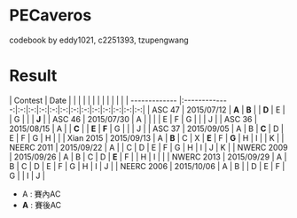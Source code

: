 PECaveros
=========

codebook by eddy1021, c2251393, tzupengwang


# Result

| Contest       | Date          |   |   |   |   |   |   |   |   |   |   |   |
| ------------- |:-------------:|:-:|:-:|:-:|:-:|:-:|:-:|:-:|:-:|:-:|:-:|:-:|:-:|
| ASC 47        | 2015/07/12    | **A** | **B** |   | **D** | E |   | G |   |   | **J** |
| ASC 46        | 2015/07/30    | A |   |   |   | E | F | G |   |   | J |
| ASC 36        | 2015/08/15    | A |   | **C** |   | **E** | **F** | G |   |   | J |
| ASC 37        | 2015/09/05    | A | B | **C** | D | E | F | G | H |   |
| Xian 2015     | 2015/09/13    | A | **B** | C | X | **E** | F | **G** | H | I |   | K |
| NEERC 2011    | 2015/09/22    | A |   | C | D | E | F | G | H | I | J | K |
| NWERC 2009    | 2015/09/26    | A | B | C | D | **E** | F |   | H | I |   |
| NWERC 2013    | 2015/09/29    | A | B | C | D | E | F | G | H | I | J |
| NEERC 2006    | 2015/10/06    | A | B |   | D | E | F | G |   | I | J |

- A : 賽內AC  
- **A** : 賽後AC  
